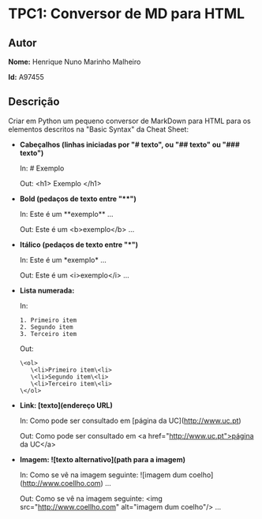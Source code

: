 # TPC1: Conversor de MD para HTML

## Autor

**Nome:** Henrique Nuno Marinho Malheiro

**Id:** A97455

## Descrição

Criar em Python um pequeno conversor de MarkDown para HTML para os elementos descritos na "Basic Syntax" da Cheat Sheet:

- **Cabeçalhos (linhas iniciadas por "# texto", ou "## texto" ou "### texto")**
   
   In: \# Exemplo
   
   Out: \<h1> Exemplo \</h1>

- **Bold (pedaços de texto entre "\*\*")**
   
   In: Este é um \*\*exemplo** ...
   
   Out: Este é um \<b>exemplo\</b> ...

- **Itálico (pedaços de texto entre "\*")**
   
   In: Este é um \*exemplo* ...
   
   Out:  Este é um \<i>exemplo\</i> ...

- **Lista numerada:**
   
   In:
     
      1. Primeiro item
      2. Segundo item
      3. Terceiro item
     
   Out:
   
      \<ol>
         \<li>Primeiro item\<li>
         \<li>Segundo item\<li>
         \<li>Terceiro item\<li>
      \</ol>

- **Link: [texto](endereço URL)**
   
   In: Como pode ser consultado em \[página da UC](http://www.uc.pt)
   
   Out: Como pode ser consultado em \<a href="http://www.uc.pt">página da UC\</a>

- **Imagem: ![texto alternativo](path para a imagem)**
   
   In: Como se vê na imagem seguinte: !\[imagem dum coelho](http://www.coellho.com) ...
   
   Out:  Como se vê na imagem seguinte: \<img src="http://www.coellho.com" alt="imagem dum coelho"/> ...